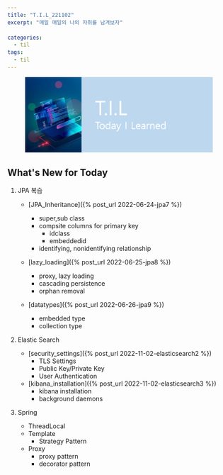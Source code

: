 ```yaml
---
title: "T.I.L_221102"
excerpt: "매일 매일의 나의 자취를 남겨보자"

categories:
  - til
tags:
  - til
---
```

<figure>
    <img src="/assets/images/til_image.png">
</figure>

## What's New for Today   

1. JPA 복습
    - [JPA_Inheritance]({% post_url 2022-06-24-jpa7 %})
        - super,sub class
        - compsite columns for primary key
            - idclass
            - embeddedid
        - identifying, nonidentifying relationship

    - [lazy_loading]({% post_url 2022-06-25-jpa8 %})
        - proxy, lazy loading
        - cascading persistence
        - orphan removal
    - [datatypes]({% post_url 2022-06-26-jpa9 %})
        - embedded type
        - collection type

2. Elastic Search
    - [security_settings]({% post_url 2022-11-02-elasticsearch2 %})
        - TLS Settings
        - Public Key/Private Key
        - User Authentication
    - [kibana_installation]({% post_url 2022-11-02-elasticsearch3 %})
        - kibana installation
        - background daemons

2. Spring
    - ThreadLocal
    - Template
        - Strategy Pattern
    - Proxy
        - proxy pattern
        - decorator pattern
